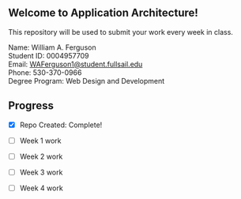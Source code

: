 ## Welcome to Application Architecture!
This repository will be used to submit your work every week in class.

Name:  William A. Ferguson <br>
Student ID: 0004957709 <br>
Email:  WAFerguson1@student.fullsail.edu <br>
Phone:  530-370-0966 <br>
Degree Program: Web Design and Development <br>

## Progress
- [X] Repo Created: Complete!
- [ ] Week 1 work
- [ ] Week 2 work
- [ ] Week 3 work
- [ ] Week 4 work

